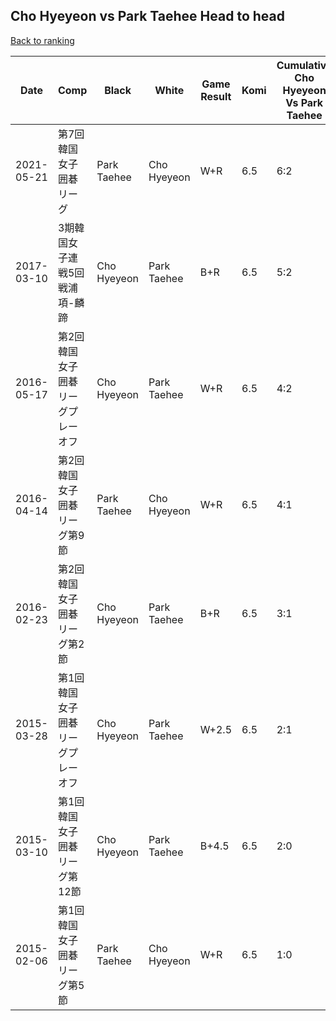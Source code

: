 ## Cho Hyeyeon vs Park Taehee Head to head

[Back to ranking](../../index.md)




| **Date** | **Comp** | **Black** | **White** | **Game Result** | **Komi** | **Cumulative Cho Hyeyeon Vs Park Taehee** | **Cho Hyeyeon Streak** | **Park Taehee Streak** | 
| --- | --- | --- | --- | --- | --- | --- | --- | --- |
| 2021-05-21 | 第7回韓国女子囲碁リーグ | Park Taehee | Cho Hyeyeon | W+R | 6.5 | 6:2 | 2 | 0 | 
| 2017-03-10 | 3期韓国女子連戦5回戦浦項-麟蹄 | Cho Hyeyeon | Park Taehee | B+R | 6.5 | 5:2 | 1 | 0 | 
| 2016-05-17 | 第2回韓国女子囲碁リーグプレーオフ | Cho Hyeyeon | Park Taehee | W+R | 6.5 | 4:2 | 0 | 1 | 
| 2016-04-14 | 第2回韓国女子囲碁リーグ第9節 | Park Taehee | Cho Hyeyeon | W+R | 6.5 | 4:1 | 2 | 0 | 
| 2016-02-23 | 第2回韓国女子囲碁リーグ第2節 | Cho Hyeyeon | Park Taehee | B+R | 6.5 | 3:1 | 1 | 0 | 
| 2015-03-28 | 第1回韓国女子囲碁リーグプレーオフ | Cho Hyeyeon | Park Taehee | W+2.5 | 6.5 | 2:1 | 0 | 1 | 
| 2015-03-10 | 第1回韓国女子囲碁リーグ第12節 | Cho Hyeyeon | Park Taehee | B+4.5 | 6.5 | 2:0 | 2 | 0 | 
| 2015-02-06 | 第1回韓国女子囲碁リーグ第5節 | Park Taehee | Cho Hyeyeon | W+R | 6.5 | 1:0 | 1 | 0 |




